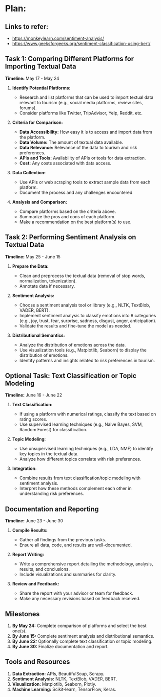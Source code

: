 # Plan:

## Links to refer:
  - https://monkeylearn.com/sentiment-analysis/ 
  - https://www.geeksforgeeks.org/sentiment-classification-using-bert/ 

## Task 1: Comparing Different Platforms for Importing Textual Data 
**Timeline:** May 17 - May 24

1. **Identify Potential Platforms:**
   - Research and list platforms that can be used to import textual data relevant to tourism (e.g., social media platforms, review sites, forums).
   - Consider platforms like Twitter, TripAdvisor, Yelp, Reddit, etc.

2. **Criteria for Comparison:**
   - **Data Accessibility:** How easy it is to access and import data from the platform.
   - **Data Volume:** The amount of textual data available.
   - **Data Relevance:** Relevance of the data to tourism and risk preferences.
   - **APIs and Tools:** Availability of APIs or tools for data extraction.
   - **Cost:** Any costs associated with data access.

3. **Data Collection:**
   - Use APIs or web scraping tools to extract sample data from each platform.
   - Document the process and any challenges encountered.

4. **Analysis and Comparison:**
   - Compare platforms based on the criteria above.
   - Summarize the pros and cons of each platform.
   - Make a recommendation on the best platform(s) to use.

## Task 2: Performing Sentiment Analysis on Textual Data

**Timeline:** May 25 - June 15

1. **Prepare the Data:**
   - Clean and preprocess the textual data (removal of stop words, normalization, tokenization).
   - Annotate data if necessary.

2. **Sentiment Analysis:**
   - Choose a sentiment analysis tool or library (e.g., NLTK, TextBlob, VADER, BERT).
   - Implement sentiment analysis to classify emotions into 8 categories (e.g., joy, trust, fear, surprise, sadness, disgust, anger, anticipation).
   - Validate the results and fine-tune the model as needed.

3. **Distributional Semantics:**
   - Analyze the distribution of emotions across the data.
   - Use visualization tools (e.g., Matplotlib, Seaborn) to display the distribution of emotions.
   - Identify patterns and insights related to risk preferences in tourism.

## Optional Task: Text Classification or Topic Modeling

**Timeline:** June 16 - June 22

1. **Text Classification:**
   - If using a platform with numerical ratings, classify the text based on rating scores.
   - Use supervised learning techniques (e.g., Naive Bayes, SVM, Random Forest) for classification.

2. **Topic Modeling:**
   - Use unsupervised learning techniques (e.g., LDA, NMF) to identify key topics in the textual data.
   - Analyze how different topics correlate with risk preferences.

3. **Integration:**
   - Combine results from text classification/topic modeling with sentiment analysis.
   - Interpret how these methods complement each other in understanding risk preferences.

## Documentation and Reporting

**Timeline:** June 23 - June 30

1. **Compile Results:**
   - Gather all findings from the previous tasks.
   - Ensure all data, code, and results are well-documented.

2. **Report Writing:**
   - Write a comprehensive report detailing the methodology, analysis, results, and conclusions.
   - Include visualizations and summaries for clarity.

3. **Review and Feedback:**
   - Share the report with your advisor or team for feedback.
   - Make any necessary revisions based on feedback received.

## Milestones

1. **By May 24:** Complete comparison of platforms and select the best one(s).
2. **By June 15:** Complete sentiment analysis and distributional semantics.
3. **By June 22:** Optionally complete text classification or topic modeling.
4. **By June 30:** Finalize documentation and report.

## Tools and Resources

1. **Data Extraction:** APIs, BeautifulSoup, Scrapy.
2. **Sentiment Analysis:** NLTK, TextBlob, VADER, BERT.
3. **Visualization:** Matplotlib, Seaborn, Plotly.
4. **Machine Learning:** Scikit-learn, TensorFlow, Keras.
